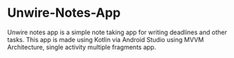 # Unwire-Notes-App
Unwire notes app is a simple note taking app for writing deadlines and other tasks. This app is made using Kotlin via Android Studio using MVVM Architecture, single activity multiple fragments app.
